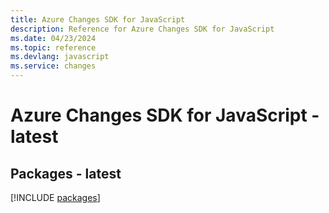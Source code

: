 ```yaml
---
title: Azure Changes SDK for JavaScript
description: Reference for Azure Changes SDK for JavaScript
ms.date: 04/23/2024
ms.topic: reference
ms.devlang: javascript
ms.service: changes
---
```

# Azure Changes SDK for JavaScript - latest
## Packages - latest
[!INCLUDE [packages](changes-index.md)]